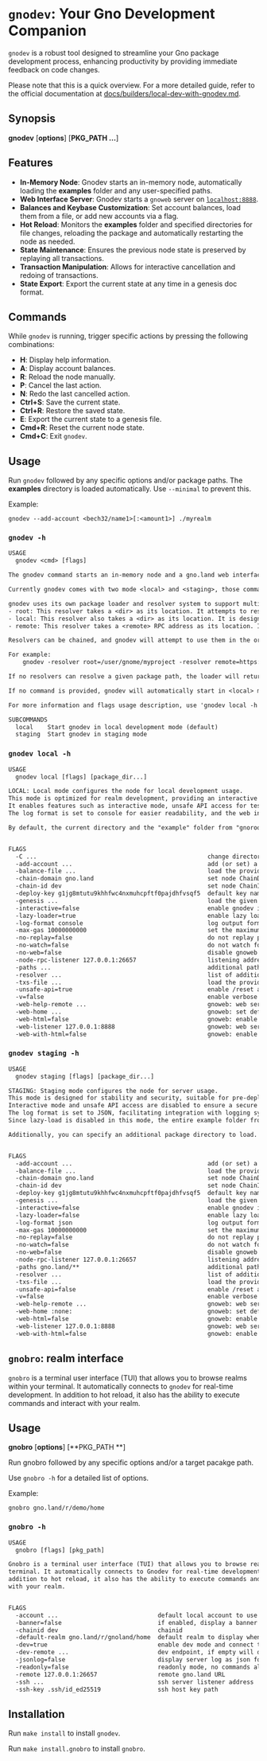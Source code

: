 # `gnodev`: Your Gno Development Companion

`gnodev` is a robust tool designed to streamline your Gno package development process, enhancing productivity
by providing immediate feedback on code changes.

Please note that this is a quick overview. For a more detailed guide, refer to the official documentation at
[docs/builders/local-dev-with-gnodev.md](../../docs/builders/local-dev-with-gnodev.md).

## Synopsis

**gnodev** [**options**] [**PKG_PATH ...**]

## Features
-  **In-Memory Node**: Gnodev starts an in-memory node, automatically loading the **examples** folder and any
   user-specified paths.
-  **Web Interface Server**: Gnodev starts a `gnoweb` server on [`localhost:8888`](https://localhost:8888).
-  **Balances and Keybase Customization**: Set account balances, load them from a file, or add new accounts via a flag.
-  **Hot Reload**: Monitors the **examples** folder and specified directories for file changes, reloading the
   package and automatically restarting the node as needed.
-  **State Maintenance**: Ensures the previous node state is preserved by replaying all transactions.
-  **Transaction Manipulation**: Allows for interactive cancellation and redoing of transactions.
-  **State Export**: Export the current state at any time in a genesis doc format.

## Commands
While `gnodev` is running, trigger specific actions by pressing the following combinations:
-  **H**: Display help information.
-  **A**: Display account balances.
-  **R**: Reload the node manually.
-  **P**: Cancel the last action.
-  **N**: Redo the last cancelled action.
-  **Ctrl+S**: Save the current state.
-  **Ctrl+R**: Restore the saved state.
-  **E**: Export the current state to a genesis file.
-  **Cmd+R**: Reset the current node state.
-  **Cmd+C**: Exit `gnodev`.

## Usage
Run `gnodev` followed by any specific options and/or package paths. The **examples** directory is loaded
automatically. Use `--minimal` to prevent this.

Example:
```
gnodev --add-account <bech32/name1>[:<amount1>] ./myrealm
```

### `gnodev -h`
[embedmd]:# (.tmp/gnodev-usage.txt)
```txt
USAGE
  gnodev <cmd> [flags] 

The gnodev command starts an in-memory node and a gno.land web interface, primarily for realm package development.

Currently gnodev comes with two mode <local> and <staging>, those command mostly differ by there default values, while gnodev local as default for working locally, satging default are oriented to be use on server.

gnodev uses its own package loader and resolver system to support multiple scenarios and use cases. It currently supports three types of resolvers, each taking a location as an argument.
- root: This resolver takes a <dir> as its location. It attempts to resolve packages based on your file system structure and the package path. For example, if 'root=/user/gnome/myproject' and you try to resolve 'gno.land/r/bar/buzz' as a package, the <root> resolver will attempt to resolve it to /user/gnome/myproject/gno.land/r/bar/buzz.
- local: This resolver also takes a <dir> as its location. It is designed to load a single package, using the module name from 'gno.mod' within this package to resolve the package.
- remote: This resolver takes a <remote> RPC address as its location. It is meant to use a remote node as a resolver, primarily for testing a local package against a remote node.

Resolvers can be chained, and gnodev will attempt to use them in the order they are declared.

For example:
    gnodev -resolver root=/user/gnome/myproject -resolver remote=https://rpc.gno.lands

If no resolvers can resolve a given package path, the loader will return a "package not found" error.

If no command is provided, gnodev will automatically start in <local> mode.

For more information and flags usage description, use 'gnodev local -h'.

SUBCOMMANDS
  local    Start gnodev in local development mode (default)
  staging  Start gnodev in staging mode

```

### `gnodev local -h`
[embedmd]:# (.tmp/gnodev-local-usage.txt)
```txt
USAGE
  gnodev local [flags] [package_dir...]

LOCAL: Local mode configures the node for local development usage.
This mode is optimized for realm development, providing an interactive and flexible environment.
It enables features such as interactive mode, unsafe API access for testing, and lazy loading to improve performance.
The log format is set to console for easier readability, and the web interface is accessible locally, making it ideal for iterative development and testing.

By default, the current directory and the "example" folder from "gnoroot" will be used as the root resolver.


FLAGS
  -C ...                                                change directory context before running gnodev
  -add-account ...                                      add (or set) a premine account in the form `<bech32|name>[=<amount>]`, can be used multiple time
  -balance-file ...                                     load the provided balance file (refer to the documentation for format)
  -chain-domain gno.land                                set node ChainDomain
  -chain-id dev                                         set node ChainID
  -deploy-key g1jg8mtutu9khhfwc4nxmuhcpftf0pajdhfvsqf5  default key name or Bech32 address for deploying packages
  -genesis ...                                          load the given genesis file
  -interactive=false                                    enable gnodev interactive mode
  -lazy-loader=true                                     enable lazy loader
  -log-format console                                   log output format, can be `json` or `console`
  -max-gas 10000000000                                  set the maximum gas per block
  -no-replay=false                                      do not replay previous transactions upon reload
  -no-watch=false                                       do not watch for file changes
  -no-web=false                                         disable gnoweb
  -node-rpc-listener 127.0.0.1:26657                    listening address for GnoLand RPC node
  -paths ...                                            additional paths to preload in the form of "gno.land/r/my/realm", separated by commas; glob is supported
  -resolver ...                                         list of additional resolvers (`root`, `local`, or `remote`) in the form of <resolver>=<location> will be executed in the given order
  -txs-file ...                                         load the provided transactions file (refer to the documentation for format)
  -unsafe-api=true                                      enable /reset and /reload endpoints which are not safe to expose publicly
  -v=false                                              enable verbose output for development
  -web-help-remote ...                                  gnoweb: web server help page's remote addr (default to <node-rpc-listener>)
  -web-home ...                                         gnoweb: set default home page, use `/` or `:none:` to use default web home redirect
  -web-html=false                                       gnoweb: enable unsafe HTML parsing in markdown rendering
  -web-listener 127.0.0.1:8888                          gnoweb: web server listener address
  -web-with-html=false                                  gnoweb: enable HTML parsing in markdown rendering

```

### `gnodev staging -h`
[embedmd]:# (.tmp/gnodev-staging-usage.txt)
```txt
USAGE
  gnodev staging [flags] [package_dir...]

STAGING: Staging mode configures the node for server usage.
This mode is designed for stability and security, suitable for pre-deployment testing.
Interactive mode and unsafe API access are disabled to ensure a secure environment.
The log format is set to JSON, facilitating integration with logging systems.
Since lazy-load is disabled in this mode, the entire example folder from "gnoroot" is loaded by default.

Additionally, you can specify an additional package directory to load.


FLAGS
  -add-account ...                                      add (or set) a premine account in the form `<bech32|name>[=<amount>]`, can be used multiple time
  -balance-file ...                                     load the provided balance file (refer to the documentation for format)
  -chain-domain gno.land                                set node ChainDomain
  -chain-id dev                                         set node ChainID
  -deploy-key g1jg8mtutu9khhfwc4nxmuhcpftf0pajdhfvsqf5  default key name or Bech32 address for deploying packages
  -genesis ...                                          load the given genesis file
  -interactive=false                                    enable gnodev interactive mode
  -lazy-loader=false                                    enable lazy loader
  -log-format json                                      log output format, can be `json` or `console`
  -max-gas 10000000000                                  set the maximum gas per block
  -no-replay=false                                      do not replay previous transactions upon reload
  -no-watch=false                                       do not watch for file changes
  -no-web=false                                         disable gnoweb
  -node-rpc-listener 127.0.0.1:26657                    listening address for GnoLand RPC node
  -paths gno.land/**                                    additional paths to preload in the form of "gno.land/r/my/realm", separated by commas; glob is supported
  -resolver ...                                         list of additional resolvers (`root`, `local`, or `remote`) in the form of <resolver>=<location> will be executed in the given order
  -txs-file ...                                         load the provided transactions file (refer to the documentation for format)
  -unsafe-api=false                                     enable /reset and /reload endpoints which are not safe to expose publicly
  -v=false                                              enable verbose output for development
  -web-help-remote ...                                  gnoweb: web server help page's remote addr (default to <node-rpc-listener>)
  -web-home :none:                                      gnoweb: set default home page, use `/` or `:none:` to use default web home redirect
  -web-html=false                                       gnoweb: enable unsafe HTML parsing in markdown rendering
  -web-listener 127.0.0.1:8888                          gnoweb: web server listener address
  -web-with-html=false                                  gnoweb: enable HTML parsing in markdown rendering

```


## `gnobro`: realm interface
`gnobro` is a terminal user interface (TUI) that allows you to browse realms within your terminal. It
automatically connects to `gnodev` for real-time development. In addition to hot reload, it also has the
ability to execute commands and interact with your realm.


## Usage
**gnobro** [**options**] [**PKG_PATH **]

Run gnobro followed by any specific options and/or a target pacakge path.

Use `gnobro -h` for a detailed list of options.

Example:
```
gnobro gno.land/r/demo/home
```

### `gnobro -h`
[embedmd]:# (.tmp/gnobro-usage.txt)
```txt
USAGE
  gnobro [flags] [pkg_path]

Gnobro is a terminal user interface (TUI) that allows you to browse realms within your
terminal. It automatically connects to Gnodev for real-time development. In
addition to hot reload, it also has the ability to execute commands and interact
with your realm.


FLAGS
  -account ...                            default local account to use
  -banner=false                           if enabled, display a banner
  -chainid dev                            chainid
  -default-realm gno.land/r/gnoland/home  default realm to display when gnobro starts and no argument is provided
  -dev=true                               enable dev mode and connect to gnodev for realtime update
  -dev-remote ...                         dev endpoint, if empty will default to `ws://<target>:8888`
  -jsonlog=false                          display server log as json format
  -readonly=false                         readonly mode, no commands allowed
  -remote 127.0.0.1:26657                 remote gno.land URL
  -ssh ...                                ssh server listener address
  -ssh-key .ssh/id_ed25519                ssh host key path

```

## Installation
Run `make install` to install `gnodev`.

Run `make install.gnobro` to install `gnobro`.

